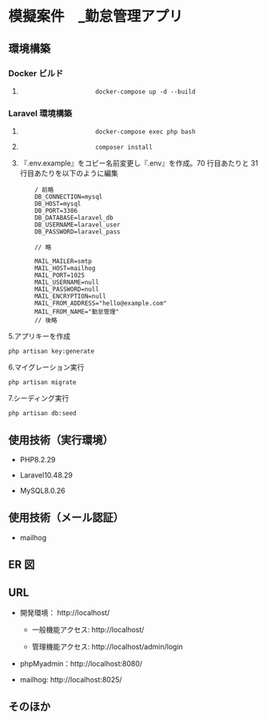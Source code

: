 # 模擬案件　\_勤怠管理アプリ

## 環境構築

### Docker ビルド

1.                          docker-compose up -d --build

### Laravel 環境構築

1.                          docker-compose exec php bash

2.                          composer install

3.  『.env.example』をコピー名前変更し『.env』を作成。70 行目あたりと 31 行目あたりを以下のように編集

            / 前略
            DB_CONNECTION=mysql
            DB_HOST=mysql
            DB_PORT=3306
            DB_DATABASE=laravel_db
            DB_USERNAME=laravel_user
            DB_PASSWORD=laravel_pass

            // 略

            MAIL_MAILER=smtp
            MAIL_HOST=mailhog
            MAIL_PORT=1025
            MAIL_USERNAME=null
            MAIL_PASSWORD=null
            MAIL_ENCRYPTION=null
            MAIL_FROM_ADDRESS="hello@example.com"
            MAIL_FROM_NAME="勤怠管理"
            // 後略

5.アプリキーを作成

    php artisan key:generate

6.マイグレーション実行

    php artisan migrate

7.シーディング実行

    php artisan db:seed

## 使用技術（実行環境）

- PHP8.2.29

- Laravel10.48.29

- MySQL8.0.26

## 使用技術（メール認証）

- mailhog

## ER 図

## URL

- 開発環境： http://localhost/

  - 一般機能アクセス: http://localhost/

  - 管理機能アクセス: http://localhost/admin/login

- phpMyadmin：http://localhost:8080/

- mailhog: http://localhost:8025/

## そのほか
